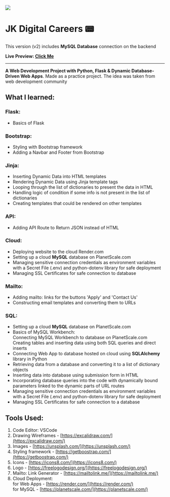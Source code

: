 ![](./readmeImg/quick-wireframe.png)

# JK Digital Careers  📟

This version (v2) includes **MySQL Database** connection on the backend

**Live Preview: [Click Me](https://jk-digital-careers-website-v2.onrender.com/)**

---

**A Web Development Project with Python, Flask & Dynamic Database-Driven Web Apps**. Made as a practice project. The idea was taken from web development community <br>

## What I learned:

### Flask:
- Basics of Flask
### Bootstrap:
- Styling with Bootstrap framework
- Adding a Navbar and Footer from Bootstrap
### Jinja:
- Inserting Dynamic Data into HTML templates
- Rendering Dynamic Data using Jinja template tags
- Looping through the list of dictionaries to present the data in HTML
- Handling logic of condition if some info is not present in the list of dictionaries
- Creating templates that could be rendered on other templates
### API:
- Adding API Route to Return JSON instead of HTML
### Cloud:
- Deploying website to the cloud Render.com
- Setting up a cloud **MySQL** database on PlanetScale.com
- Managing sensitive connection credentials as environment variables with a Secret File (.env) and python-dotenv library for safe deployment
- Managing SSL Certificates for safe connection to database
### Mailto:
- Adding mailto: links for the buttons 'Apply' and 'Contact Us'
- Constructing email templates and converting them to URLs
### SQL:
- Setting up a cloud **MySQL** database on PlanetScale.com
- Basics of MySQL Workbench: <br>
    Connecting MySQL Workbench to database on PlanetScale.com <br>
    Creating tables and inserting data using both SQL queries and direct inserts <br>
- Connecting Web App to database hosted on cloud using **SQLAlchemy** library in Python
- Retrieving data from a database and converting it to a list of dictionary objects
- Inserting data into database using submission form in HTML
- Incorporating database queries into the code with dynamically bound parameters linked to the dynamic parts of URL routes
- Managing sensitive connection credentials as environment variables with a Secret File (.env) and python-dotenv library for safe deployment
- Managing SSL Certificates for safe connection to a database

## Tools Used:

1. Code Editor: VSCode
2. Drawing Wireframes - [https://excalidraw.com/](https://excalidraw.com/)
3. Images - [https://unsplash.com/](https://unsplash.com/)
4. Styling framework - [https://getboostrap.com/](https://getboostrap.com/)
5. Icons - [https://icons8.com/](https://icons8.com/)
6. Logo - [https://freelogodesign.org/](https://freelogodesign.org/)
7. Mailto: Link Generator - [https://mailtolink.me/](https://mailtolink.me/)
8. Cloud Deployment:<br>
    for Web Apps - [https://render.com/](https://render.com/)<br>
    for MySQL - [https://planetscale.com/](https://planetscale.com/)<br>
